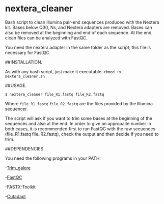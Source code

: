 # nextera_cleaner
Bash script to clean Illumina pair-end sequences produced with the Nextera kit. Bases below Q30, Ns, and Nextera adapters are removed. Bases can also be removed at the beginning and end of each sequence. At the end, clean files can be analyzed with FastQC.

You need the nextera.adapter in the same folder as the script; this file is necessary for FastQC.

##INSTALLATION.

As with any bash script, just make it executable: ```chmod +x nextera_cleaner.sh```

##USAGE.

```$ nextera_cleaner file_R1.fastq file_R2.fastq```

Where `file_R1.fastq` `file_R2.fastq` are the files provided by the Illumina sequencer.

The script will ask if you want to trim some bases at the beginning of the sequences and also at the end. In order to give an appropaite number in both cases, it is recommended first to run FastQC with the raw secuences (file_R1.fastq file_R2.fastq), check the output and then decide if you need to trim. 

##DEPENDENCIES.

You need the following programs in your PATH:

-[Trim_galore](https://github.com/FelixKrueger/TrimGalore)

-[FastQC](http://www.bioinformatics.babraham.ac.uk/projects/fastqc)

-[FASTX-Toolkit](https://github.com/agordon/fastx_toolkit)

-[Cutadapt](https://github.com/marcelm/cutadapt)
